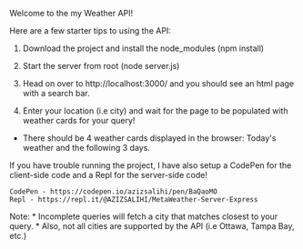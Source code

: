 Welcome to the my Weather API!

Here are a few starter tips to using the API:

1) Download the project and install the node_modules (npm install)

2) Start the server from root (node server.js)

3) Head on over to http://localhost:3000/ and you should see an html page with a search bar.

4) Enter your location (i.e city) and wait for the page to be populated with weather cards for your query!

* There should be 4 weather cards displayed in the browser: Today's weather and the following 3 days.

If you have trouble running the project, I have also setup a CodePen for the client-side code and a Repl for the server-side code!

    CodePen - https://codepen.io/azizsalihi/pen/BaQaoMO
    Repl - https://repl.it/@AZIZSALIHI/MetaWeather-Server-Express


Note: * Incomplete queries will fetch a city that matches closest to your query. 
      * Also, not all cities are supported by the API (i.e Ottawa, Tampa Bay, etc.)